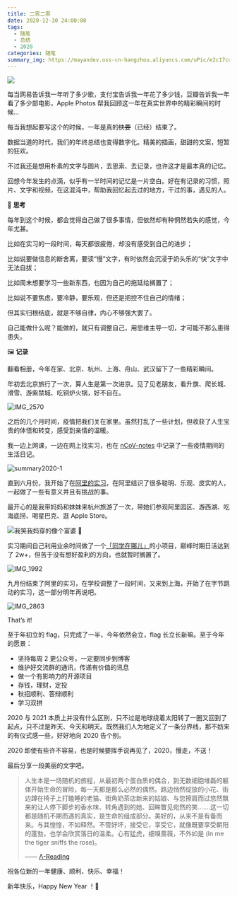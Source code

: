 ```yaml
---
title: 二零二零
date: 2020-12-30 24:00:00
tags: 
  - 随笔
  - 总结
  - 2020
categories: 随笔
summary_img: https://mayandev.oss-cn-hangzhou.aliyuncs.com/uPic/e2c17cd153f77c02ae62a925a2b301b6.png
---
```


![](https://mayandev.oss-cn-hangzhou.aliyuncs.com/uPic/e2c17cd153f77c02ae62a925a2b301b6.png)

每当网易告诉我一年听了多少歌，支付宝告诉我一年花了多少钱，豆瓣告诉我一年看了多少部电影，Apple Photos 帮我回顾这一年在真实世界中的精彩瞬间的时候...

每当我想起要写这个的时候，一年是真的~~快要~~（已经）结束了。

数据当道的时代，我们的年终总结也变得数字化。精美的插画，甜甜的文案，短暂的狂欢。

不过我还是想用朴素的文字与图片，去思索、去记录，也许这才是最本真的记忆。

回想今年发生的点滴，似乎有一半时间的记忆是一片空白。好在有记录的习惯，照片、文字和视频，在这混沌中，帮助我回忆起去过的地方，干过的事，遇见的人。

🤔 **思考**

每年到这个时候，都会觉得自己做了很多事情，但依然却有种惘然若失的感觉，今年尤甚。

比如在实习的一段时间，每天都很疲倦，却没有感受到自己的进步；

比如说要做信息的断舍离，要读“慢”文字，有时依然会沉浸于奶头乐的“快”文字中无法自拔；

比如周末想要学习一些新东西，也因为自己的拖延给搁置了；

比如说不要焦虑，要冷静，要乐观，但还是把控不住自己的情绪；

但其实归根结底，就是不够自律，内心不够强大罢了。

自己能做什么呢？能做的，就只有调整自己，用思维主导一切，才可能不那么患得患失。

🖼️ **记录**

翻看相册，今年在家、北京、杭州、上海、舟山、武汉留下了一些精彩瞬间。

年初去北京旅行了一次，算人生是第一次进京。见了见老朋友，看升旗、爬长城、滑雪、游紫禁城、吃铜炉火锅，好不自在。

![IMG_2570](https://mayandev.oss-cn-hangzhou.aliyuncs.com/uPic/IMG_2570.JPG)

之后的几个月时间，疫情把我们关在家里。虽然打乱了一些计划，但收获了人生宝贵的体悟和转变，感受到亲情的温暖。

我一边上网课，一边在网上找实习，也在 [nCoV-notes](http://shorten.pro/9) 中记录了一些疫情期间的生活日记。

![summary2020-1](https://mayandev.oss-cn-hangzhou.aliyuncs.com/uPic/summary2020-1.png)

直到六月份，我开始了在[阿里的实习](https://mp.weixin.qq.com/s/YQ56etQB90xRfq5Yin2vUA)，在阿里结识了很多聪明、乐观、皮实的人，一起做了一些有意义并且有挑战的事。

最开心的是我带妈妈和妹妹来杭州旅游了一次，带她们参观阿里园区、游西湖、吃海底捞、喝星巴克、逛 Apple Store。

![我笑我妈穿的像个富婆 🤣](https://mayandev.oss-cn-hangzhou.aliyuncs.com/uPic/IMG_1761.JPG)

实习期间自己利用业余时间做了一个[「同学在哪儿」](https://mp.weixin.qq.com/s/TfMnVZmHXd3mhzGPzRKA0g)的小项目，巅峰时期日活达到了 2w+，但苦于没有想好盈利的方向，也就暂时搁置了。

![IMG_1992](https://mayandev.oss-cn-hangzhou.aliyuncs.com/uPic/IMG_1992.PNG)

九月份结束了阿里的实习，在学校调整了一段时间，又来到上海，开始了在字节跳动的实习，这一部分明年再说吧。

![IMG_2863](https://mayandev.oss-cn-hangzhou.aliyuncs.com/uPic/IMG_2863.JPG)

That’s it!

至于年初立的 flag，只完成了一半，今年依然会立，flag 长立长新嘛。至于今年的愿景：

- 坚持每周 2 更公众号，一定要同步到博客
- 维护好交流群的通讯，传递有价值的讯息
- 做一个有影响力的开源项目
- 存钱，理财，定投
- 秋招顺利、答辩顺利
- 学习双拼

2020 与 2021 本质上并没有什么区别，只不过是地球绕着太阳转了一圈又回到了起点，只不过是昨天、今天和明天。既然我们人为地定义了一条分界线，那不妨来的有仪式感一些，好好地向 2020 告个别。

2020 即使有些许不容易，也是时候要挥手说再见了，2020，慢走，不送！

最后分享一段美丽的文字吧。

> 人生本是一场随机的旅程，从最初两个蛋白质的偶合，到无数细胞堆磊的躯体开始生命的冒险，每一天都是那么必然的偶然。路边悄然绽放的小花、街边蹲在椅子上打瞌睡的老猫、街角奶茶店新来的姑娘、与您擦肩而过悠然飘来的让人停下脚步的香水味、转角遇到的她、回眸瞥见宛然的笑.......这一切都是随机不期而遇的真实，是生命的组成部分。美好的，从来不是有备而来。与其惶惶，不如释然。不管好坏，接受它，享受它，就像既要享受朝阳的蓬勃，也学会欣赏落日的温柔。心有猛虎，细嗅蔷薇，不外如是 (In me the tiger sniffs the rose)。
>
> —— [Λ-Reading](https://rizime.substack.com/people/8361259--reading)

祝各位新的一年健康、顺利、快乐、幸福！

新年快乐，Happy New Year ！🎈